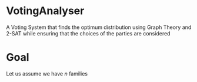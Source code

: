 # VotingAnalyser
A Voting System that finds the optimum distribution using Graph Theory and 2-SAT while ensuring that the choices of the parties are considered

# Goal
Let us assume we have $n$ families 
